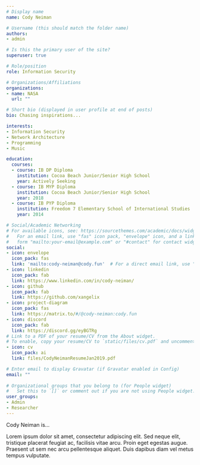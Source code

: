```yaml
---
# Display name
name: Cody Neiman

# Username (this should match the folder name)
authors:
- admin

# Is this the primary user of the site?
superuser: true

# Role/position
role: Information Security

# Organizations/Affiliations
organizations:
- name: NASA
  url: ""

# Short bio (displayed in user profile at end of posts)
bio: Chasing inspirations...

interests:
- Information Security
- Network Architecture
- Programming
- Music

education:
  courses:
  - course: IB DP Diploma
    institution: Cocoa Beach Junior/Senior High School
    year: Actively Seeking
  - course: IB MYP Diploma
    institution: Cocoa Beach Junior/Senior High School
    year: 2018
  - course: IB PYP Diploma
    institution: Freedom 7 Elementary School of International Studies
    year: 2014

# Social/Academic Networking
# For available icons, see: https://sourcethemes.com/academic/docs/widgets/#icons
#   For an email link, use "fas" icon pack, "envelope" icon, and a link in the
#   form "mailto:your-email@example.com" or "#contact" for contact widget.
social:
- icon: envelope
  icon_pack: fas
  link: 'mailto:cody-neiman@cody.fun'  # For a direct email link, use "mailto:test@example.org".
- icon: linkedin
  icon_pack: fab
  link: https://www.linkedin.com/in/cody-neiman/
- icon: github
  icon_pack: fab
  link: https://github.com/xangelix
- icon: project-diagram
  icon_pack: fas
  link: https://matrix.to/#/@cody-neiman:cody.fun
- icon: discord
  icon_pack: fab
  link: https://discord.gg/eyBGTRg
# Link to a PDF of your resume/CV from the About widget.
# To enable, copy your resume/CV to `static/files/cv.pdf` and uncomment the lines below.  
- icon: cv
  icon_pack: ai
  link: files/CodyNeimanResumeJan2019.pdf

# Enter email to display Gravatar (if Gravatar enabled in Config)
email: ""
  
# Organizational groups that you belong to (for People widget)
#   Set this to `[]` or comment out if you are not using People widget.  
user_groups:
- Admin
- Researcher
---
```


Cody Neiman is...

Lorem ipsum dolor sit amet, consectetur adipiscing elit. Sed neque elit, tristique placerat feugiat ac, facilisis vitae arcu. Proin eget egestas augue. Praesent ut sem nec arcu pellentesque aliquet. Duis dapibus diam vel metus tempus vulputate. 
